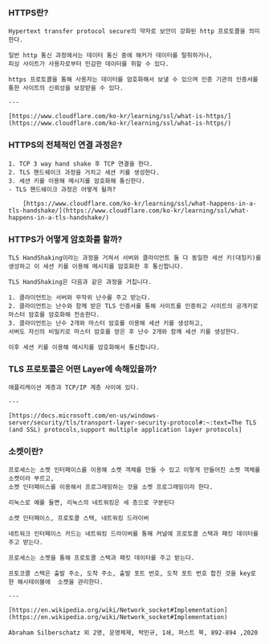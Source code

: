 ### HTTPS란?
    
    Hypertext transfer protocol secure의 약자로 보안이 강화된 http 프로토콜을 의미한다.
    
    일반 http 통신 과정에서는 데이터 통신 중에 해커가 데이터를 탈취하거나,
    피싱 사이트가 사용자로부터 민감한 데이터를 취할 수 있다.
    
    https 프로토콜을 통해 사용자는 데이터를 암호화해서 보낼 수 있으며 인증 기관의 인증서를 통한 사이트의 신뢰성을 보장받을 수 있다.
    
    ---
    
    [https://www.cloudflare.com/ko-kr/learning/ssl/what-is-https/](https://www.cloudflare.com/ko-kr/learning/ssl/what-is-https/)
    
### HTTPS의 전체적인 연결 과정은?
    1. TCP 3 way hand shake 후 TCP 연결을 한다.
    2. TLS 핸드쉐이크 과정을 거치고 세션 키를 생성한다.
    3. 세션 키를 이용해 메시지를 암호화해 통신한다.
    - TLS 핸드쉐이크 과정은 어떻게 될까?
        
        [https://www.cloudflare.com/ko-kr/learning/ssl/what-happens-in-a-tls-handshake/](https://www.cloudflare.com/ko-kr/learning/ssl/what-happens-in-a-tls-handshake/)
        
### HTTPS가 어떻게 암호화를 할까?
    
    TLS HandShaking이라는 과정을 거쳐서 서버와 클라이언트 둘 다 동일한 세션 키(대칭키)를 생성하고 이 세션 키를 이용해 메시지를 암호화한 후 통신합니다.
    
    TLS HandShaking은 다음과 같은 과정을 거칩니다.
    
    1. 클라이언트는 서버와 무작위 난수를 주고 받는다.
    2. 클라이언트는 난수와 함께 받은 TLS 인증서를 통해 사이트를 인증하고 사이트의 공개키로 마스터 암호를 암호화해 전송한다.
    3. 클라이언트는 난수 2개와 마스터 암호를 이용해 세션 키를 생성하고,
    서버도 자신의 비밀키로 마스터 암호를 얻은 후 난수 2개와 함께 세션 키를 생성한다.
    
    이후 세션 키를 이용해 메시지를 암호화해서 통신합니다.
    
### TLS 프로토콜은 어떤 Layer에 속해있을까?
    
    애플리케이션 계층과 TCP/IP 계층 사이에 있다.
    
    ---
    
    [https://docs.microsoft.com/en-us/windows-server/security/tls/transport-layer-security-protocol#:~:text=The TLS (and SSL) protocols,support multiple application layer protocols]

### 소켓이란?
    
    프로세스는 소켓 인터페이스를 이용해 소켓 객체를 만들 수 있고 이렇게 만들어진 소켓 객체를 소켓이라 부르고,
    소켓 인터페이스를 이용해서 프로그래밍하는 것을 소켓 프로그래밍이라 한다.

    리눅스로 예를 들면, 리눅스의 네트워킹은 세 층으로 구분된다
    
    소켓 인터페이스, 프로토콜 스택, 네트워킹 드라이버
    
    네트워크 인터페이스 카드는 네트워킹 드라이버를 통해 커널에 프로토콜 스택과 패킷 데이터를 주고 받는다.
    
    프로세스는 소켓을 통해 프로토콜 스택과 패킷 데이터를 주고 받는다.
    
    프토코콜 스택은 출발 주소, 도착 주소, 출발 포트 번호, 도착 포트 번호 합친 것을 key로 한 해시테이블에  소켓을 관리한다.
    
    ---
    
    [https://en.wikipedia.org/wiki/Network_socket#Implementation](https://en.wikipedia.org/wiki/Network_socket#Implementation)
    
    Abraham Silberschatz 외 2명, 운영체제, 박민규, 1쇄, 퍼스트 북, 892-894 ,2020